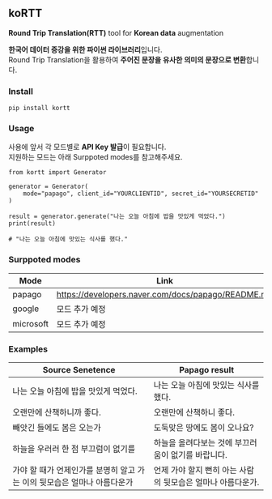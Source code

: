 ## koRTT
**Round Trip Translation(RTT)** tool for **Korean data** augmentation

**한국어 데이터 증강을 위한 파이썬 라이브러리**입니다.  
Round Trip Translation을 활용하여 **주어진 문장을 유사한 의미의 문장으로 변환**합니다.

### Install 
```
pip install kortt
```

### Usage
사용에 앞서 각 모드별로 **API Key 발급**이 필요합니다.  
지원하는 모드는 아래 Surppoted modes를 참고해주세요.

```
from kortt import Generator

generator = Generator(
    mode="papago", client_id="YOURCLIENTID", secret_id="YOURSECRETID"
)

result = generator.generate("나는 오늘 아침에 밥을 맛있게 먹었다.")
print(result)

# "나는 오늘 아침에 맛있는 식사를 했다."
```

### Surppoted modes
|Mode|Link|
|---|---|
|papago|https://developers.naver.com/docs/papago/README.md|
|google|모드 추가 예정|
|microsoft|모드 추가 예정|

### Examples
|Source Senetence|Papago result|
|---|-------|
|나는 오늘 아침에 밥을 맛있게 먹었다.|나는 오늘 아침에 맛있는 식사를 했다.|
|오랜만에 산책하니까 좋다.|오랜만에 산책하니 좋다.|
|빼앗긴 들에도 봄은 오는가|도둑맞은 땅에도 봄이 오나요?|
|하늘을 우러러 한 점 부끄럼이 없기를|하늘을 올려다보는 것에 부끄러움이 없기를 바랍니다.|
|가야 할 때가 언제인가를 분명히 알고 가는 이의 뒷모습은 얼마나 아름다운가|언제 가야 할지 뻔히 아는 사람의 뒷모습은 얼마나 아름다운가.|

